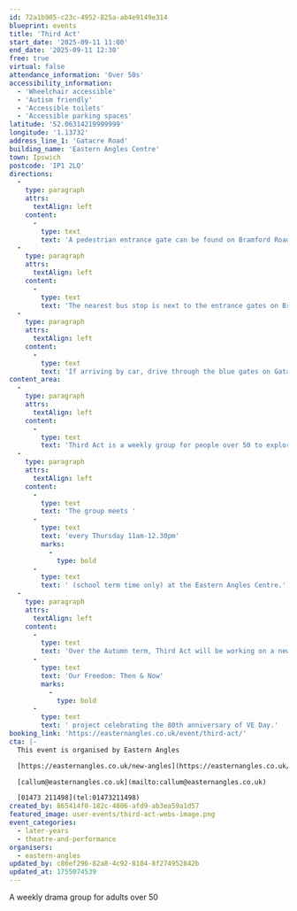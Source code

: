 ```yaml
---
id: 72a1b905-c23c-4952-825a-ab4e9149e314
blueprint: events
title: 'Third Act'
start_date: '2025-09-11 11:00'
end_date: '2025-09-11 12:30'
free: true
virtual: false
attendance_information: 'Over 50s'
accessibility_information:
  - 'Wheelchair accessible'
  - 'Autism friendly'
  - 'Accessible toilets'
  - 'Accessible parking spaces'
latitude: '52.06314219999999'
longitude: '1.13732'
address_line_1: 'Gatacre Road'
building_name: 'Eastern Angles Centre'
town: Ipswich
postcode: 'IP1 2LQ'
directions:
  -
    type: paragraph
    attrs:
      textAlign: left
    content:
      -
        type: text
        text: 'A pedestrian entrance gate can be found on Bramford Road.'
  -
    type: paragraph
    attrs:
      textAlign: left
    content:
      -
        type: text
        text: 'The nearest bus stop is next to the entrance gates on Bramford Road, just before the junction with Yarmouth Road. The number 8 bus from Ipswich town centre stops here.'
  -
    type: paragraph
    attrs:
      textAlign: left
    content:
      -
        type: text
        text: 'If arriving by car, drive through the blue gates on Gatacre Road and follow the driveway down to our free car park.'
content_area:
  -
    type: paragraph
    attrs:
      textAlign: left
    content:
      -
        type: text
        text: 'Third Act is a weekly group for people over 50 to explore their creativity through theatre in a low pressure and supportive environment. Whether you enjoy acting, writing, movement, theatrical design, directing or are looking for an opportunity to try something new – Third Act is the place for you.'
  -
    type: paragraph
    attrs:
      textAlign: left
    content:
      -
        type: text
        text: 'The group meets '
      -
        type: text
        text: 'every Thursday 11am-12.30pm'
        marks:
          -
            type: bold
      -
        type: text
        text: ' (school term time only) at the Eastern Angles Centre.'
  -
    type: paragraph
    attrs:
      textAlign: left
    content:
      -
        type: text
        text: 'Over the Autumn term, Third Act will be working on a new project that Eastern Angles is developing for Future Arts Centre’s national '
      -
        type: text
        text: 'Our Freedom: Then & Now'
        marks:
          -
            type: bold
      -
        type: text
        text: ' project celebrating the 80th anniversary of VE Day.'
booking_link: 'https://easternangles.co.uk/event/third-act/'
cta: |-
  This event is organised by Eastern Angles

  [https://easternangles.co.uk/new-angles](https://easternangles.co.uk/new-angles) 

  [callum@easternangles.co.uk](mailto:callum@easternangles.co.uk)

  [01473 211498](tel:01473211498)
created_by: 865414f0-182c-4806-afd9-ab3ea59a1d57
featured_image: user-events/third-act-webs-image.png
event_categories:
  - later-years
  - theatre-and-performance
organisers:
  - eastern-angles
updated_by: c86ef296-82a8-4c92-8104-8f274952842b
updated_at: 1755074539
---
```

A weekly drama group for adults over 50